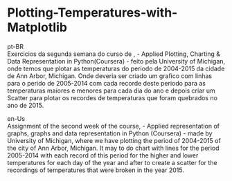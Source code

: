 # Plotting-Temperatures-with-Matplotlib
pt-BR
<br/>
Exercicios da segunda semana do curso de , - Applied Plotting, Charting & Data Representation in Python(Coursera) - feito pela University of Michigan, onde temos que plotar as temperaturas do periodo de 2004-2015 da cidade de Ann Arbor, Michigan. Onde deveria ser criado um grafico com linhas para o perido de 2005-2014 com cada recorde deste periodo para as temperaturas maiores e menores para cada dia do ano e depois criar um Scatter para plotar os recordes de temperaturas que foram quebrados no ano de 2015.

en-Us
<br/>
Assignment of the second week of the course, - Applied representation of graphs, graphs and data representation in Python (Coursera) - made by University of Michigan, where we have plotting the period of 2004-2015 of the city of Ann Arbor, Michigan. It may to do chart with lines for the period 2005-2014 with each record of this period for the higher and lower temperatures for each day of the year and after to create a scatter for the recordings of temperatures that were broken in the year 2015.

